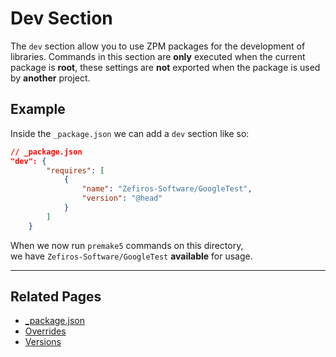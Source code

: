 # Dev Section
The `dev` section allow you to use ZPM packages for the development of libraries. 
Commands in this section are **only** executed when the current package is **root**, 
these settings are **not** exported when the package is used by **another** project.

## Example
Inside the `_package.json` we can add a `dev` section like so:
```json
// _package.json
"dev": {
        "requires": [
            {
                "name": "Zefiros-Software/GoogleTest",
                "version": "@head"
            }
        ]
    }
```
When we now run `premake5` commands on this directory,  
we have `Zefiros-Software/GoogleTest` **available** for usage.

----

## Related Pages

* [_package.json](_package)
* [Overrides](overrides)
* [Versions](versions)